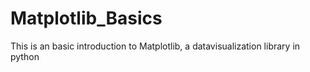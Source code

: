 # Matplotlib_Basics
This is an basic introduction to Matplotlib, a datavisualization library in python
